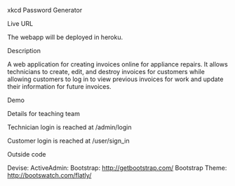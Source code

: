 xkcd Password Generator

Live URL

The webapp will be deployed in heroku.

Description

A web application for creating invoices online for appliance repairs. It allows technicians to create, edit, and destroy invoices for customers while allowing customers to log in to view previous invoices for work and update their information for future invoices.

Demo

Details for teaching team

Technician login is reached at /admin/login

Customer login is reached at /user/sign_in

Outside code

Devise:
ActiveAdmin:
Bootstrap: http://getbootstrap.com/
Bootstrap Theme: http://bootswatch.com/flatly/

